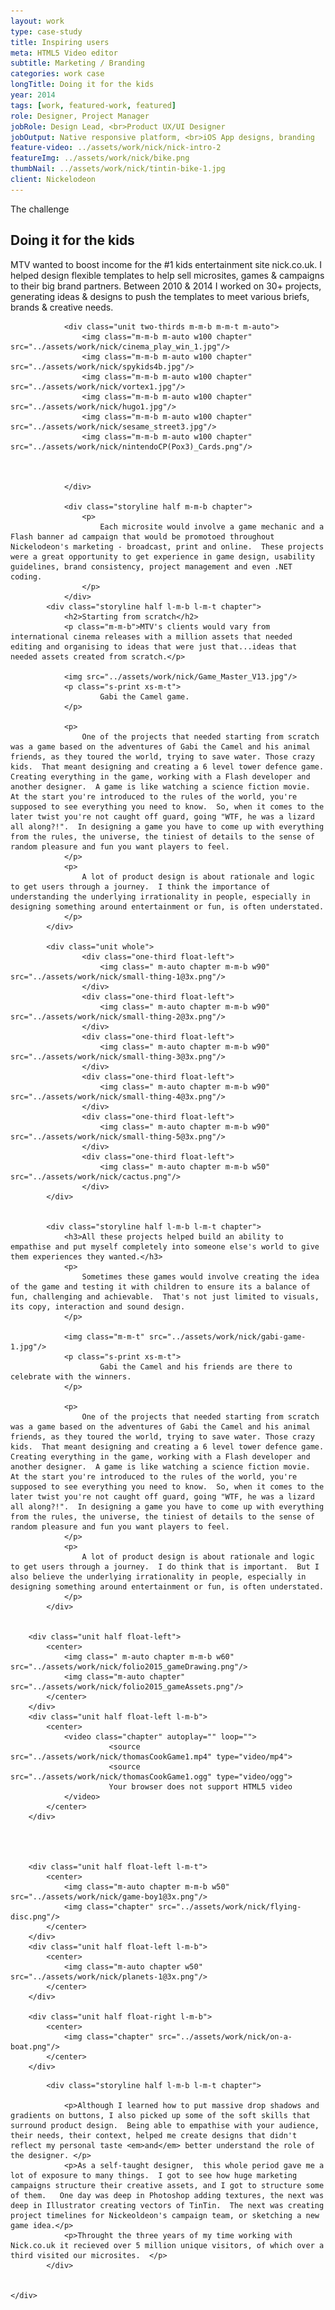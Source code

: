 ```yaml
---
layout: work
type: case-study
title: Inspiring users
meta: HTML5 Video editor
subtitle: Marketing / Branding
categories: work case
longTitle: Doing it for the kids
year: 2014
tags: [work, featured-work, featured]
role: Designer, Project Manager
jobRole: Design Lead, <br>Product UX/UI Designer
jobOutput: Native responsive platform, <br>iOS App designs, branding
feature-video: ../assets/work/nick/nick-intro-2
featureImg: ../assets/work/nick/bike.png
thumbNail: ../assets/work/nick/tintin-bike-1.jpg
client: Nickelodeon
---
```


<div class="wider light">
		<div class="grid">
				<div class="storyline half l-m-b chapter">
					<p class="s-print uppercase">The challenge</p>
					<h2>Doing it for the kids</h2>
					<p class="">
						MTV wanted to boost income for the #1 kids entertainment site nick.co.uk. I helped design flexible templates to help sell microsites, games &amp; campaigns to their big brand partners. Between 2010 &amp; 2014 I worked on 30+ projects, generating ideas &amp; designs to push the templates to meet various briefs, brands &amp; creative needs.
					</p>							
				</div>

				<div class="unit two-thirds m-m-b m-m-t m-auto">
					<img class="m-m-b m-auto w100 chapter" src="../assets/work/nick/cinema_play_win_1.jpg"/>
					<img class="m-m-b m-auto w100 chapter" src="../assets/work/nick/spykids4b.jpg"/>
					<img class="m-m-b m-auto w100 chapter" src="../assets/work/nick/vortex1.jpg"/>
					<img class="m-m-b m-auto w100 chapter" src="../assets/work/nick/hugo1.jpg"/>
					<img class="m-m-b m-auto w100 chapter" src="../assets/work/nick/sesame_street3.jpg"/>
					<img class="m-m-b m-auto w100 chapter" src="../assets/work/nick/nintendoCP(Pox3)_Cards.png"/>
					

					
				</div>

				<div class="storyline half m-m-b chapter">
					<p>
						Each microsite would involve a game mechanic and a Flash banner ad campaign that would be promotoed throughout Nickelodeon's marketing - broadcast, print and online.  These projects were a great opportunity to get experience in game design, usability guidelines, brand consistency, project management and even .NET coding.
					</p>
				</div>
			<div class="storyline half l-m-b l-m-t chapter">
				<h2>Starting from scratch</h2>
				<p class="m-m-b">MTV's clients would vary from international cinema releases with a million assets that needed editing and organising to ideas that were just that...ideas that needed assets created from scratch.</p>

				<img src="../assets/work/nick/Game_Master_V13.jpg"/>
				<p class="s-print xs-m-t">
						Gabi the Camel game.
				</p>

				<p>
					One of the projects that needed starting from scratch was a game based on the adventures of Gabi the Camel and his animal friends, as they toured the world, trying to save water. Those crazy kids.  That meant designing and creating a 6 level tower defence game.  Creating everything in the game, working with a Flash developer and another designer.  A game is like watching a science fiction movie.  At the start you're introduced to the rules of the world, you're supposed to see everything you need to know.  So, when it comes to the later twist you're not caught off guard, going "WTF, he was a lizard all along?!".  In designing a game you have to come up with everything from the rules, the universe, the tiniest of details to the sense of random pleasure and fun you want players to feel. 
				</p>
				<p>
					A lot of product design is about rationale and logic to get users through a journey.  I think the importance of understanding the underlying irrationality in people, especially in designing something around entertainment or fun, is often understated.  
				</p>
			</div>		

			<div class="unit whole">
					<div class="one-third float-left">
						<img class=" m-auto chapter m-m-b w90" src="../assets/work/nick/small-thing-1@3x.png"/>
					</div>
					<div class="one-third float-left">
						<img class=" m-auto chapter m-m-b w90" src="../assets/work/nick/small-thing-2@3x.png"/>
					</div>	
					<div class="one-third float-left">
						<img class=" m-auto chapter m-m-b w90" src="../assets/work/nick/small-thing-3@3x.png"/>
					</div>
					<div class="one-third float-left">
						<img class=" m-auto chapter m-m-b w90" src="../assets/work/nick/small-thing-4@3x.png"/>
					</div>	
					<div class="one-third float-left">
						<img class=" m-auto chapter m-m-b w90" src="../assets/work/nick/small-thing-5@3x.png"/>
					</div>
					<div class="one-third float-left">
						<img class=" m-auto chapter m-m-b w50" src="../assets/work/nick/cactus.png"/>
					</div>
			</div>


			<div class="storyline half l-m-b l-m-t chapter">
				<h3>All these projects helped build an ability to empathise and put myself completely into someone else's world to give them experiences they wanted.</h3>				
				<p>
					Sometimes these games would involve creating the idea of the game and testing it with children to ensure its a balance of fun, challenging and achievable.  That's not just limited to visuals, its copy, interaction and sound design.
				</p>

				<img class="m-m-t" src="../assets/work/nick/gabi-game-1.jpg"/>
				<p class="s-print xs-m-t">
						Gabi the Camel and his friends are there to celebrate with the winners.
				</p>

				<p>
					One of the projects that needed starting from scratch was a game based on the adventures of Gabi the Camel and his animal friends, as they toured the world, trying to save water. Those crazy kids.  That meant designing and creating a 6 level tower defence game.  Creating everything in the game, working with a Flash developer and another designer.  A game is like watching a science fiction movie.  At the start you're introduced to the rules of the world, you're supposed to see everything you need to know.  So, when it comes to the later twist you're not caught off guard, going "WTF, he was a lizard all along?!".  In designing a game you have to come up with everything from the rules, the universe, the tiniest of details to the sense of random pleasure and fun you want players to feel. 
				</p>
				<p>
					A lot of product design is about rationale and logic to get users through a journey.  I do think that is important.  But I also believe the underlying irrationality in people, especially in designing something around entertainment or fun, is often understated.  
				</p>
			</div>	


		<div class="unit half float-left">
			<center>
				<img class=" m-auto chapter m-m-b w60" src="../assets/work/nick/folio2015_gameDrawing.png"/>
				<img class="m-auto chapter" src="../assets/work/nick/folio2015_gameAssets.png"/>
			</center>	
		</div>
		<div class="unit half float-left l-m-b">
			<center>
				<video class="chapter" autoplay="" loop="">
						  <source src="../assets/work/nick/thomasCookGame1.mp4" type="video/mp4">
						  <source src="../assets/work/nick/thomasCookGame1.ogg" type="video/ogg">
						  Your browser does not support HTML5 video
				</video>	
			</center>	
		</div>			




		<div class="unit half float-left l-m-t">
			<center>
				<img class="m-auto chapter m-m-b w50" src="../assets/work/nick/game-boy1@3x.png"/>
				<img class="chapter" src="../assets/work/nick/flying-disc.png"/>
			</center>	
		</div>
		<div class="unit half float-left l-m-b">
			<center>
				<img class="m-auto chapter w50" src="../assets/work/nick/planets-1@3x.png"/>
			</center>	
		</div>

		<div class="unit half float-right l-m-b">
			<center>
				<img class="chapter" src="../assets/work/nick/on-a-boat.png"/>
			</center>	
		</div>


</div>
<div class="grid">

			<div class="storyline half l-m-b l-m-t chapter">
				
				<p>Although I learned how to put massive drop shadows and gradients on buttons, I also picked up some of the soft skills that surround product design.  Being able to empathise with your audience, their needs, their context, helped me create designs that didn't reflect my personal taste <em>and</em> better understand the role of the designer. </p>
				<p>As a self-taught designer,  this whole period gave me a lot of exposure to many things.  I got to see how huge marketing campaigns structure their creative assets, and I got to structure some of them.   One day was deep in Photoshop adding textures, the next was deep in Illustrator creating vectors of TinTin.  The next was creating project timelines for Nickeoldeon's campaign team, or sketching a new game idea.</p>
				<p>Throught the three years of my time working with Nick.co.uk it recieved over 5 million unique visitors, of which over a third visited our microsites.  </p>
			</div>	


	</div>




